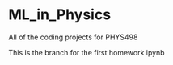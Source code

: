 # ML_in_Physics
All of the coding projects for PHYS498

This is the branch for the first homework ipynb
